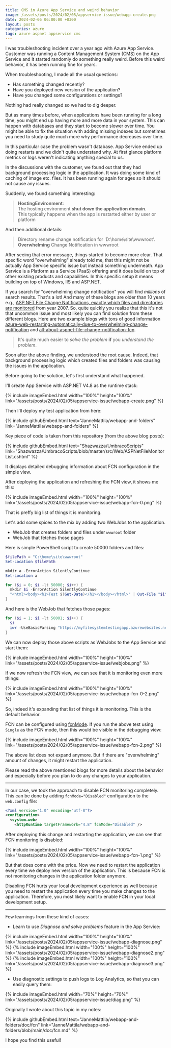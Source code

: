 ```yaml
---
title: CMS in Azure App Service and weird behavior
image: /assets/posts/2024/02/05/appservice-issue/webapp-create.png
date: 2024-02-05 06:00:00 +0300
layout: posts
categories: azure
tags: azure aspnet appservice cms
---
```

I was troubleshooting incident over a year ago with Azure App Service.
Customer was running a Content Management System (CMS) on the App Service
and it started randomly do something really weird.
Before this weird behavior, it has been running fine for years.

When troubleshooting, I made all the usual questions:

- Has something changed recently?
- Have you deployed new version of the application?
- Have you changed some configurations or settings?

Nothing had really changed so we had to dig deeper.

But as many times before, when applications have been running for a long time,
you might end up having more and more data in your system.
This can happen with databases and they start to become slower over time.
You might be able to fix the situation with adding missing indexes but
sometimes you need to study quite much more why performance decreases over time.

In this particular case the problem wasn't database. 
App Service ended up doing restarts and we didn't quite understand why.
At first glance platform metrics or logs weren't indicating anything special to us.

In the discussions with the customer, we found out that they had
background processing logic in the application. It was doing some
kind of caching of image etc. files. It has been running again for ages
so it should not cause any issues.

Suddenly, we found something interesting:

> **HostingEnvironment**:<br/>
> The hosting environment **shut down the application domain**.<br/>
> This typically happens when the app is restarted either by user or platform

And then additional details:

> Directory rename change notification for 'D:\home\site\wwwroot'.<br/>
> **Overwhelming** Change Notification in wwwroot 

After seeing that error message, things started to become more clear.
That specific word "overwhelming" already told me, that this might not be
actually App Service specific issue but instead something underneath.
App Service is a Platform as a Service (PaaS) offering and 
it does build on top of other existing products and capabilities.
In this specific setup it means building on top of Windows, IIS and ASP.NET.

If you search for "overwhelming change notification" you will find
_millions_ of search results. That's a lot! And many of these blogs
are older than 10 years e.g., 
[ASP.NET File Change Notifications, exactly which files and directories are monitored](https://learn.microsoft.com/en-us/archive/blogs/tmarq/asp-net-file-change-notifications-exactly-which-files-and-directories-are-monitored)
from year 2007.
So, quite quickly you realize that this it's not that uncommon issue
and most likely you can find solution from these different blogs.
Here are two example blogs with tons of good information 
[azure-web-restarting-automatically-due-to-overwhelming-change-notification](https://www.rahulpnath.com/blog/azure-web-restarting-automatically-due-to-overwhelming-change-notification/) and
[all-about-aspnet-file-change-notification-fcn](https://shazwazza.com/post/all-about-aspnet-file-change-notification-fcn/).

> It's quite much easier to _solve the problem_ **if** you _understand the problem_.

Soon after the above finding, we understood the root cause.
Indeed, that background processing logic which created files and folders
was causing the issues in the application.

Before going to the solution, let's first understand what happened.

I'll create App Service with ASP.NET V4.8 as the runtime stack:

{% include imageEmbed.html width="100%" height="100%" link="/assets/posts/2024/02/05/appservice-issue/webapp-create.png" %}

Then I'll deploy my test application from here:

{% include githubEmbed.html text="JanneMattila/webapp-and-folders" link="JanneMattila/webapp-and-folders" %}

Key piece of code is taken from this repository (from the above blog posts):

{% include githubEmbed.html text="Shazwazza/UmbracoScripts" link="Shazwazza/UmbracoScripts/blob/master/src/Web/ASPNetFileMonitorList.cshtml" %}

It displays detailed debugging information about FCN configuration in the simple view.

After deploying the application and refreshing the FCN view, it shows me this:

{% include imageEmbed.html width="100%" height="100%" link="/assets/posts/2024/02/05/appservice-issue/webapp-fcn-0.png" %}

That is preffy big list of things it is monitoring.

Let's add some spices to the mix by adding two WebJobs to the application.

- WebJob that creates folders and files under `wwwroot` folder
- WebJob that fetches those pages

Here is simple PowerShell script to create 50000 folders and files:

```powershell
$filePath = "C:\home\site\wwwroot"
Set-Location $filePath

mkdir a -ErrorAction SilentlyContinue
Set-Location a

for ($i = 0; $i -lt 50000; $i++) {
  mkdir $i -ErrorAction SilentlyContinue
  "<html><body><h1>Test $(Get-Date)</h1></body></html>" | Out-File "$i\index.html"
}
```

And here is the WebJob that fetches those pages:

```powershell
for ($i = 1; $i -lt 50001; $i++) {
  $i
  iwr -UseBasicParsing "https://myfilesystemtestingapp.azurewebsites.net/a/$i" | Out-Null
}
```

We can now deploy those above scripts as WebJobs to the App Service and start them:

{% include imageEmbed.html width="100%" height="100%" link="/assets/posts/2024/02/05/appservice-issue/webjobs.png" %}

If we now refresh the FCN view, we can see that it is monitoring even more things:

{% include imageEmbed.html width="100%" height="100%" link="/assets/posts/2024/02/05/appservice-issue/webapp-fcn-0-2.png" %}

So, indeed it's expanding that list of things it is monitoring.
This is the default behavior.

FCN can be configured using [fcnMode](https://learn.microsoft.com/en-us/dotnet/api/system.web.configuration.fcnmode?view=netframework-4.8.1).
If you run the above test using `Single` as the FCN mode, then 
this would be visible in the debugging view:

{% include imageEmbed.html width="100%" height="100%" link="/assets/posts/2024/02/05/appservice-issue/webapp-fcn-2.png" %}

The above list does not expand anymore. 
But if there are "overwhelming" amount of changes, it might restart the application.

Please read the above mentioned blogs for more details about the behavior and
especially before you plan to do any changes to your application.

---

In our case, we took the approach to disable FCN monitoring completely.
This can be done by adding `fcnMode="Disabled"` configuration to the `web.config` file:

```xml
<?xml version="1.0" encoding="utf-8"?>
<configuration>
  <system.web>
    <httpRuntime targetFramework="4.8" fcnMode="Disabled" />
```

After deploying this change and restarting the application, we can see that FCN monitoring is disabled:

{% include imageEmbed.html width="100%" height="100%" link="/assets/posts/2024/02/05/appservice-issue/webapp-fcn-1.png" %}

But that does come with the price. Now we need to restart the application
every time we deploy new version of the application. This is because
FCN is not monitoring changes in the application folder anymore.

Disabling FCN hurts your local development experience as well because
you need to restart the application every time you make changes to the application.
Therefore, you most likely want to enable FCN in your local development setup.

---

Few learnings from these kind of cases:

- Learn to use _Diagnose and solve problems_ feature in the App Service:

{% include imageEmbed.html width="100%" height="100%" link="/assets/posts/2024/02/05/appservice-issue/webapp-diagnose.png" %}
{% include imageEmbed.html width="100%" height="100%" link="/assets/posts/2024/02/05/appservice-issue/webapp-diagnose2.png" %}
{% include imageEmbed.html width="100%" height="100%" link="/assets/posts/2024/02/05/appservice-issue/webapp-diagnose3.png" %}

- Use diagnostic settings to push logs to Log Analytics, so that you can easily query them:

{% include imageEmbed.html width="70%" height="70%" link="/assets/posts/2024/02/05/appservice-issue/diag.png" %}

Originally I wrote about this topic in my notes:

{% include githubEmbed.html text="JanneMattila/webapp-and-folders/doc/fcn" link="JanneMattila/webapp-and-folders/blob/main/doc/fcn.md" %}

I hope you find this useful!

